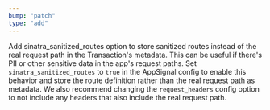 ```yaml
---
bump: "patch"
type: "add"
---
```


Add sinatra_sanitized_routes option to store sanitized routes instead of the real request path in the Transaction's metadata. This can be useful if there's PII or other sensitive data in the app's request paths. Set `sinatra_sanitized_routes` to `true` in the AppSignal config to enable this behavior and store the route definition rather than the real request path as metadata. We also recommend changing the `request_headers` config option to not include any headers that also include the real request path.
